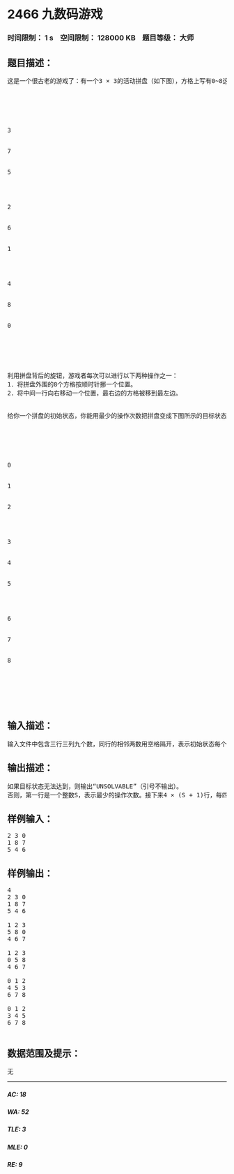 # 2466 九数码游戏   
### 时间限制： 1 s&nbsp;&nbsp;&nbsp;&nbsp;空间限制： 128000 KB&nbsp;&nbsp;&nbsp;&nbsp;题目等级： 大师  
## 题目描述：  

<pre>
这是一个很古老的游戏了：有一个3 × 3的活动拼盘（如下图），方格上写有0~8这九个数字。例如：
 





3


7


5




2


6


1




4


8


0





 
利用拼盘背后的旋钮，游戏者每次可以进行以下两种操作之一：
1．将拼盘外围的8个方格按顺时针挪一个位置。
2．将中间一行向右移动一个位置，最右边的方格被移到最左边。
 
 
给你一个拼盘的初始状态，你能用最少的操作次数把拼盘变成下图所示的目标状态吗？
 





0


1


2




3


4


5




6


7


8





 
</pre>
  
  
## 输入描述：  

<pre>
输入文件中包含三行三列九个数，同行的相邻两数用空格隔开，表示初始状态每个方格上的数字。初始状态不会是目标状态。
</pre>
  
  
## 输出描述：  

<pre>
如果目标状态无法达到，则输出“UNSOLVABLE”（引号不输出）。
否则，第一行是一个整数S，表示最少的操作次数。接下来4 × (S + 1)行，每四行表示一个状态：前三行每行三个整数，相邻两数用空格隔开，表示每个方格上的数字，第四行是一个空行，作为分隔。第一个状态必须是初始状态，最后一个状态必须是目标状态。
</pre>
  
  
## 样例输入：  

<pre>
2 3 0
1 8 7
5 4 6
</pre>
  
  
## 样例输出：  

<pre>
4
2 3 0
1 8 7
5 4 6
 
1 2 3
5 8 0
4 6 7
 
1 2 3
0 5 8
4 6 7
 
0 1 2
4 5 3
6 7 8
 
0 1 2
3 4 5
6 7 8
 
</pre>
  
  
## 数据范围及提示：  

<pre>
无
</pre>
  
  
***  

##### AC: 18  
##### WA: 52  
##### TLE: 3  
##### MLE: 0  
##### RE: 9  
